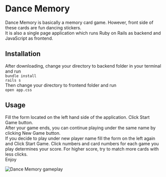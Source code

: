 # Dance Memory

Dance Memory is basically a memory card game. However, front side of these cards are fun dancing stickers.  
It is also a single page application which runs Ruby on Rails as backend and JavaScript as frontend.

## Installation
After downloading, change your directory to backend folder in your terminal and run  
```bundle install```  
```rails s```  
Then change your directory to frontend folder and run  
```open app.css```  

## Usage 
Fill the form located on the left hand side of the application. Click Start Game button.  
After your game ends, you can continue playing under the same name by clicking New Game button.  
If you decide to play under new player name fill the form on the left again and Click Start Game.
Click numbers and card numbers for each game you play determines your score.
For higher score, try to match more cards with less clicks.  
Enjoy

![Dance Memory gameplay](https://media.giphy.com/media/jNOKsuTg7rISZdXR7C/giphy.gif)